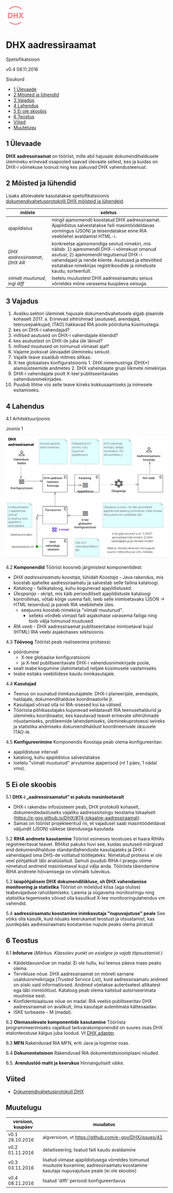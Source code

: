 ![](DHX.PNG)

# DHX aadressiraamat

Spetsifikatsioon

v0.4 08.11.2016

Sisukord

- [1 Ülevaade](#1-Ülevaade)
- [2 Mõisted ja lühendid](#2-mõisted-ja-lühendid)
- [3 Vajadus](#3-vajadus)
- [4 Lahendus](#4-lahendus)
- [5 Ei ole skoobis](#5-ei-ole-skoobis)
- [6 Teostus](#6-teostus)
- [Viited](#viited)
- [Muutelugu](#muutelugu)

## 1 Ülevaade

__DHX aadressiraamat__ on tööriist, mille abil hajusale dokumendihaldusele ülemineku erinevad osapooled saavad ülevaate sellest, kes ja kuidas on DHX-i võimekuse loonud ning kes pakuvad DHX vahendusteenust.

## 2 Mõisted ja lühendid

Lisaks allolevatele kasutatakse spetsifikatsioonis [dokumendivahetusprotokolli DHX mõisteid ja lühendeid](https://e-gov.github.io/DHX/#3-m%C3%B5isted-ja-l%C3%BChendid).

| mõiste | seletus |
|--------|---------|
| _ajapildistus_ | mingil ajamomendil koostatud DHX aadressiraamat. Ajapildistus salvestatakse faili masintöödeldavas vormingus (JSON) ja teisendatakse enne RIA veebilehel avaldamist HTML-i. |
| _DHX aadressiraamat_, _DHX AR_ | konkreetse ajamomendiga seotud nimekiri, mis näitab: 1) ajamomendil DHX-i võimekust omanud asutusi; 2) ajamomendil tegutsenud DHX-i vahendajaid ja nende kliente. Asutused ja ettevõtted esitatakse nimekirjas registrikoodide ja nimetuste kaudu, sorteeritult. |
| _viimati muutunud_, ingl _diff_ | loetelu muutustest DHX aadressiraamatu seisus võrreldes mõne varasema kuupäeva seisuga. |

## 3 Vajadus

1. Avaliku sektori üleminek hajusale dokumendivahetusele algab plaanide kohaselt 2017. a. Erinevad sihtrühmad (asutused, arendajad, teenusepakkujad, ITAO) hakkavad RIA poole pöörduma küsimustega:
  1. kes on DHX-i vahendajad?
  2. millised asutused on DHX-i vahendajate kliendid?
  3. kes asutustest on DHX-ile juba üle läinud?
  4. millised muutused on toimunud viimasel ajal?
2. Vajame jooksvat ülevaadet ülemineku seisust.
3. Vajalik teave sisaldub mitmes allikas:
  1. X-tee globaalses konfiguratsioonis
    1. DHX nimemustriga (DHX*) alamsüsteemide andmetes
    2. DHX vahendajate grupi liikmete nimekirjas
  2. DHX-i vahendajate poolt X-teel publitseeritavates vahendusnimekirjades.
4. Puudub lihtne viis selle teave kiireks kokkusaamiseks ja inimesele esitamiseks.

## 4 Lahendus

4.1 Arhitektuurijoonis

Joonis 1

![](DHX-AR-02.PNG)

4.2 __Komponendid__ Tööriist koosneb järgmistest komponentidest:
  - _DHX aadressiraamatu koostaja_, lühidalt _Koostaja_ - Java rakendus, mis koostab ajahetke aadressiraamatu ja salvestab selle failina kataloogi.
  - _Kataloog_ - failikataloog, kuhu kogunevad ajapildistused.
  - _Ülespanija_ - skript, mis käib perioodiliselt ajapildistuste kataloogi kontrollimas, võtab kõige uuema faili, teeb selle inimloetavaks (JSON -> HTML teisendus) ja paneb RIA veebilehele üles.
    - seejuures koostab nimekirja "viimati muutunud".
      - selleks võrdleb viimast faili asjakohase varasema failiga ning toob välja toimunud muutused.
  - _RIA veeb_ - DHX aadressiraamat publitseeritakse inimloetaval kujul (HTML) RIA veebi asjakohases sektsioonis.  

4.3 __Töövoog__ Tööriist peab realiseerima protsessi:
   - pöördumine
      - X-tee globaalse konfiguratsiooni
      - ja X-teel publitseeritavate DHX-i vahendusnimekirjade poole,
   - sealt teabe kogumine ülalnimetatud neljale küsimusele vastamiseks
   - teabe esitaks veebiliidese kaudu inimkasutajale.

4.4 __Kasutajad__
  - Teenus on suunatud inimkasutajatele: DHX-i planeerijale, arendajale, haldajale, dokumendihalduse koordinaatorile jt.
  - Kasutajad võivad olla nii RIA-sisesed kui ka välised.
  - Tööriista põhikasutajaks kujunevad eeldatavalt RIA teenusehaldurid ja ülemineku koordinaator, kes kasutavad teavet erinevate sihtrühmade nõustamiseks, probleemide lahendamiseks, üleminekuprotsessi seireks ja statistika andmiseks dokumendihaldust koordineerivale üksusele ITAO-le.
  
4.5 __Konfigureerimine__ Komponendis Koostaja peab olema konfigureeritav:
  - ajapildistuse intervall
  - kataloog, kuhu ajapildistus salvestatakse
  - loetelu "viimati muutunud" arvutamise ajaperiood (nt 1 päev, 1 nädal vms). 

## 5 Ei ole skoobis

5.1 __DHX-i „aadressiraamatut“ ei pakuta masinloetavalt__
  - DHX-i rakendav infosüsteem peab, DHX protokolli kohaselt, dokumendiedastuseks vajaliku aadressiotsingu teostama lokaalselt (https://e-gov.github.io/DHX/#74-lokaalne-aadressiraamat).
  - Samas on tööriist projekteeritud nii, et vajadusel saab masintöödeldavat väljundit (JSON) väikese täiendusega kasutada.

5.2 __RIHA andmete kasutamine__ Tööriist esimeses teostuses ei haara RIHAs registreeritavat teavet. RIHAst pakuks huvi see, kuidas asutused märgivad end dokumendihalduse standardlahenduste kasutajateks ja DHX-i vahendajaid oma DHS-de volitatud töötlejateks. Nimetatud protsess ei ole veel põhjalikult läbi analüüsitud. Samuti puudub RIHA-l praegu võime nimetatud andmeid masinloetaval kujul välja anda. Tööriista täiendamine RIHA andmete hõivamisega on võimalik tulevikus.

5.3 __laiapõhjalisem DHX dokumendiliikluse, sh DHX vahendamise monitooring ja statistika__ Tööriist on mõeldud kitsa (aga olulise) teabevajaduse rahuldamiseks. Laiema ja sügavama monitooringu ning statistika tegemiseks võivad olla kasulikud X-tee monitooringulahendus vm vahendid.

5.4 __aadressiraamatu koostamine inimkasutaja "nupuvajutuse" peale__ See võiks olla kasulik, kuid nõuaks keerukamat teostust ja otsustamist, kas juurdepääs aadressiraamatu koostamise nupule peaks olema piiratud.

## 6 Teostus

6.1 __Infoturve__ (_Märkus. Käesolev punkt on esialgne ja vajab täpsustamist._)
  - Käideldavusnõue on madal. Ei ole hullu, kui teenus päeva maas peaks olema.
  - Tervikluse nõue. DHX aadressiraamat on mõneti sarnane usaldusnimekirjaga (_Trusted Service List_), kuid aadressiraamatu andmed on siiski vaid informatiivsed. Andmed võetakse autentsetest allikatest ega läbi inimtöötlust. Kataloog peab olema kaitstud autoriseerimata muutmise eest. 
  - Konfidentsiaalsuse nõue on madal: RIA veebis publitseeritav DHX aadressiraamat on avalikult, ilma kasutajat autentimata kättesaadav.  
  - ISKE turbeaste - M (madal).

6.2 __Olemasolevate komponentide kasutamine__ Tööriista programmeerimiseks vajalikud tarkvarakomponendid on suures osas DHX etalonteostuse käigus juba loodud. Vt [DHX adapter](https://github.com/e-gov/DHX-adapter).

6.3 __MFN__ Rakenduvad RIA MFN, eriti Java ja logimise osas.

6.4 __Dokumentatsioon__ Rakenduvad RIA dokumentatsiooniplaani nõuded.

6.5. __Arendustöö maht ja keerukus__ Hinnanguliselt väike.

## Viited

- [Dokumendivahetusprotokoll DHX](https://e-gov.github.io/DHX/)

## Muutelugu

| versioon, kuupäev | muudatus |
|-------------------|----------|
| v0.1 28.10.2016   | algversioon, vt https://github.com/e-gov/DHX/issues/41 |
| v0.2 01.11.2016   | detailiseering; lisatud faili kaudu avaldamine |
| v0.3 03.11.2016   | lisatud viimase ajapildistusega võrreldes toimunud muutuste kuvamine; aadressiraamatu koostamine kasutaja nupuvajutuse peale (ei ole skoobis) |
| v0.4 08.11.2016   | lisatud 'diffi' perioodi konfigureeritavus |
